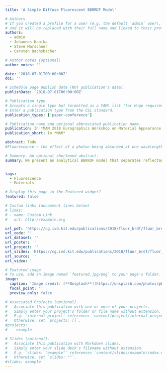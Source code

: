 ```yaml
---
title: 'A Simple Diffuse Fluorescent BBRRDF Model'

# Authors
# If you created a profile for a user (e.g. the default `admin` user), write the username (folder name) here
# and it will be replaced with their full name and linked to their profile.
authors:
  - admin
  - Johannes Hanika
  - Steve Marschner
  - Carsten Dachsbacher

# Author notes (optional)
author_notes: ''

date: '2018-07-01T00:00:00Z'
doi: ''

# Schedule page publish date (NOT publication's date).
publishDate: '2018-07-01T00:00:00Z'

# Publication type.
# Accepts a single type but formatted as a YAML list (for Hugo requirements).
# Enter a publication type from the CSL standard.
publication_types: ['paper-conference']

# Publication name and optional abbreviated publication name.
publication: In *MAM 2018 Eurographics Workshop on Material Appearance Modeling*
publication_short: In *MAM*

abstract: Todo
#Fluorescence — the effect of a photon being absorbed at one wavelength and re-emitted at another — is present in many common materials such as clothes and paper. Yet there has been little research in rendering or modeling fluorescent surfaces. We discuss the design decisions leading to a simple model for a diffuse fluorescent BBRRDF (bispectral bidirectional reflection and reradiation distribution function). In contrast to reradiation matrix based models our model is continuous in wavelength space. It can be parameterized by artificially designed spectra as well as by many publicly available physical measurements. It combines fluorescence and non-fluorescent reflectance, as most real- world materials are not purely fluorescent but also reflect some light without changing its wavelength. With its simple parameterization the BBRRDF is intended as a starting point for any physically based spectral rendering system aiming to simulate fluorescence. To that end we show how to continuously sample both incident and exitant wavelengths from our BBRRDF which makes it suitable for bidirectional transport, and we discuss energy and photon conservation in the context of fluorescence. 

# Summary. An optional shortened abstract.
summary: We present an analytical BBRRDF model that separates reflectance and fluorescence into spectra.


tags:
  - Fluorescence
  - Materials

# Display this page in the Featured widget?
featured: false

# Custom links (uncomment lines below)
# links:
# - name: Custom Link
#   url: http://example.org

url_pdf: 'https://cg.ivd.kit.edu/publications/2018/fluor_brdf/fluor_brdf.pdf'
url_code: ''
url_dataset: ''
url_poster: ''
url_project: ''
url_slides: 'https://cg.ivd.kit.edu/publications/2018/fluor_brdf/fluor_brdf_slides.pdf'
url_source: ''
url_video: ''

# Featured image
# To use, add an image named `featured.jpg/png` to your page's folder.
image:
  caption: 'Image credit: [**Unsplash**](https://unsplash.com/photos/pLCdAaMFLTE)'
  focal_point: ''
  preview_only: false

# Associated Projects (optional).
#   Associate this publication with one or more of your projects.
#   Simply enter your project's folder or file name without extension.
#   E.g. `internal-project` references `content/project/internal-project/index.md`.
#   Otherwise, set `projects: []`.
#projects:
#  - example

# Slides (optional).
#   Associate this publication with Markdown slides.
#   Simply enter your slide deck's filename without extension.
#   E.g. `slides: "example"` references `content/slides/example/index.md`.
#   Otherwise, set `slides: ""`.
#slides: example
---
```

